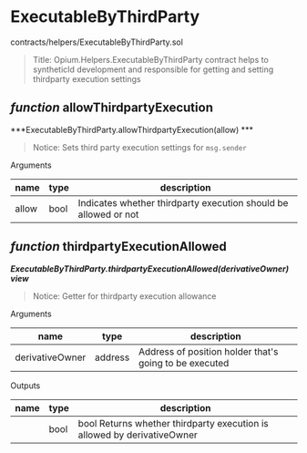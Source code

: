 # ExecutableByThirdParty

contracts/helpers/ExecutableByThirdParty.sol

> Title: Opium.Helpers.ExecutableByThirdParty contract helps to syntheticId development and responsible for getting and setting thirdparty execution settings

## *function* allowThirdpartyExecution

***ExecutableByThirdParty.allowThirdpartyExecution(allow) ***

> Notice: Sets third party execution settings for `msg.sender`

Arguments

| **name** | **type** | **description** |
|-|-|-|
| allow | bool | Indicates whether thirdparty execution should be allowed or not |



## *function* thirdpartyExecutionAllowed

***ExecutableByThirdParty.thirdpartyExecutionAllowed(derivativeOwner) view***

> Notice: Getter for thirdparty execution allowance

Arguments

| **name** | **type** | **description** |
|-|-|-|
| derivativeOwner | address | Address of position holder that's going to be executed |

Outputs

| **name** | **type** | **description** |
|-|-|-|
|  | bool | bool Returns whether thirdparty execution is allowed by derivativeOwner |


